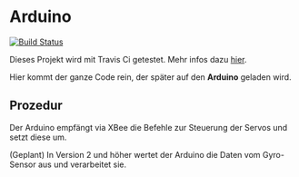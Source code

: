 # Arduino

[![Build Status](https://travis-ci.org/MagnusFlieger/Arduino.svg?branch=ArduinoCode)](https://travis-ci.org/MagnusFlieger/Arduino)

Dieses Projekt wird mit Travis Ci getestet. Mehr infos dazu
[hier](https://learn.adafruit.com/continuous-integration-arduino-and-you/testing-your-project).

Hier kommt der ganze Code rein, der später auf den **Arduino** geladen wird. 

## Prozedur

Der Arduino empfängt via XBee die Befehle zur Steuerung der Servos und setzt diese um. 

(Geplant) In Version 2 und höher wertet der Arduino die Daten vom Gyro-Sensor aus und verarbeitet sie. 
